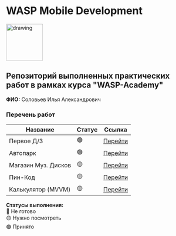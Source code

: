 # WASP Mobile Development

<a href="https://wasp-academy.com"><img src="https://wasp-academy.com/Resources/wasp-logo.png" alt="drawing" width="100"/></a>

## Репозиторий выполненных практических работ в рамках курса "WASP-Academy"
**ФИО:** Соловьев Илья Александрович
 
### Перечень работ

Название          | Статус | Ссылка
--------------------|--------|--------
Первое Д/З          |   🟢  | <a href="https://github.com/M1estere/WASP_Mobile_Dev/tree/main/First">Перейти</a>
Автопарк            |   🟢  | <a href="https://github.com/M1estere/WASP_Mobile_Dev/tree/main/Autopark">Перейти</a>
Магазин Муз. Дисков |   🟡  | <a href="https://github.com/M1estere/WASP_Mobile_Dev/tree/main/Music_Disks_Store">Перейти</a>
Пин-Код             |   🟡  | <a href="https://github.com/M1estere/WASP_Mobile_Dev/tree/main/Practice/Pin_Code">Перейти</a>
Калькулятор (MVVM)  |   🟡  | <a href="https://github.com/M1estere/WASP_Mobile_Dev/tree/main/Practice/Calculator_MVVM">Перейти</a>

**Статусы выполнения:** <br>
🔴 Не готово <br>
🟡 Нужно посмотреть <br>
🟢 Принято <br>
